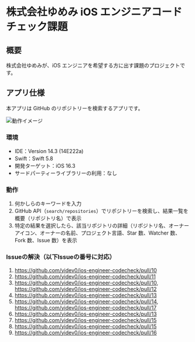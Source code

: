 # 株式会社ゆめみ iOS エンジニアコードチェック課題

## 概要

株式会社ゆめみが、iOS エンジニアを希望する方に出す課題のプロジェクトです。

## アプリ仕様

本アプリは GitHub のリポジトリーを検索するアプリです。

![動作イメージ](README_Images/app.gif)

### 環境

- IDE：Version 14.3 (14E222a)
- Swift：Swift 5.8
- 開発ターゲット：iOS 16.3
- サードパーティーライブラリーの利用：なし

### 動作

1. 何かしらのキーワードを入力
2. GitHub API（`search/repositories`）でリポジトリーを検索し、結果一覧を概要（リポジトリ名）で表示
3. 特定の結果を選択したら、該当リポジトリの詳細（リポジトリ名、オーナーアイコン、オーナーの名前、プロジェクト言語、Star 数、Watcher 数、Fork 数、Issue 数）を表示

### Issueの解決（以下Issueの番号に対応）

1. https://github.com/yidev0/ios-engineer-codecheck/pull/10
2. <https://github.com/yidev0/ios-engineer-codecheck/pull/11>
3. https://github.com/yidev0/ios-engineer-codecheck/pull/10, https://github.com/yidev0/ios-engineer-codecheck/pull/12
4. https://github.com/yidev0/ios-engineer-codecheck/pull/13
5. https://github.com/yidev0/ios-engineer-codecheck/pull/14, https://github.com/yidev0/ios-engineer-codecheck/pull/17
6. https://github.com/yidev0/ios-engineer-codecheck/pull/13
7. https://github.com/yidev0/ios-engineer-codecheck/pull/15
8. https://github.com/yidev0/ios-engineer-codecheck/pull/15
9. https://github.com/yidev0/ios-engineer-codecheck/pull/16
